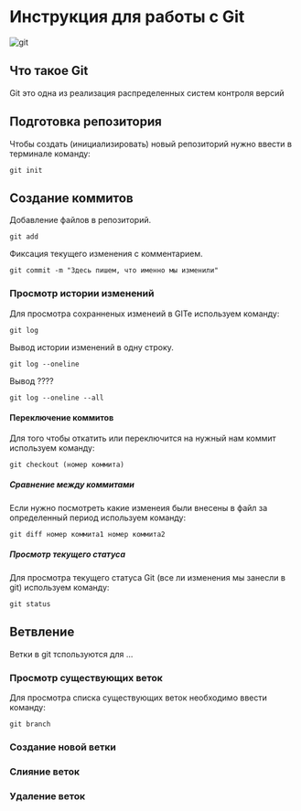 # **Инструкция для работы с Git**

![git](git!.png)

## Что такое Git

Git это одна из реализация распределенных систем контроля версий

## Подготовка репозитория

Чтобы создать (инициализировать) новый репозиторий нужно ввести в терминале команду:

    git init

## Создание коммитов 

Добавление файлов в репозиторий.

    git add 

Фиксация текущего изменения с комментарием. 

    git commit -m "Здесь пишем, что именно мы изменили"


### Просмотр истории изменений
Для просмотра сохранненых изменеий в GITe используем команду:

    git log

Вывод истории изменений в одну строку.

    git log --oneline

Вывод ????

    git log --oneline --all

#### Переключение коммитов 

Для того чтобы откатить или переключится на нужный нам коммит используем команду:

    git checkout (номер коммита)

##### Сравнение между коммитами

Если нужно посмотреть какие изменеия были внесены в файл за определенный период используем команду:

    git diff номер коммита1 номер коммита2 

##### Просмотр текущего статуса

Для просмотра текущего статуса Git (все ли изменения мы занесли в git) используем команду:

    git status

## Ветвление

Ветки в git тспользуются для ...

### Просмотр существующих веток

Для просмотра списка существующих веток необходимо ввести команду:

    git branch

### Создание новой ветки

### Слияние веток

### Удаление веток
